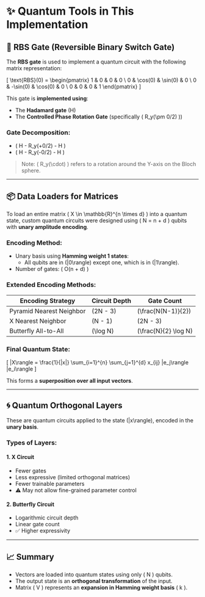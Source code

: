 # ✨ Quantum Tools in This Implementation

## 🔁 RBS Gate (Reversible Binary Switch Gate)

The **RBS gate** is used to implement a quantum circuit with the following matrix representation:

\[
\text{RBS}(0) =
\begin{pmatrix}
1 & 0 & 0 & 0 \\
0 & \cos(0) & \sin(0) & 0 \\
0 & -\sin(0) & \cos(0) & 0 \\
0 & 0 & 0 & 1
\end{pmatrix}
\]

This gate is **implemented using**:
- The **Hadamard gate** (H)
- The **Controlled Phase Rotation Gate** (specifically \( R_y(\pm 0/2) \))

### Gate Decomposition:
- \( H - R_y(+0/2) - H \)
- \( H - R_y(-0/2) - H \)

> Note: \( R_y(\cdot) \) refers to a rotation around the Y-axis on the Bloch sphere.

---

## 📦 Data Loaders for Matrices

To load an entire matrix \( X \in \mathbb{R}^{n \times d} \) into a quantum state, custom quantum circuits were designed using \( N = n + d \) qubits with **unary amplitude encoding**.

### Encoding Method:
- Unary basis using **Hamming weight 1 states**:
  - All qubits are in \(|0\rangle\) except one, which is in \(|1\rangle\).
- Number of gates: \( O(n + d) \)

### Extended Encoding Methods:

| Encoding Strategy                | Circuit Depth | Gate Count             |
|----------------------------------|---------------|------------------------|
| Pyramid Nearest Neighbor         | \(2N - 3\)     | \(\frac{N(N-1)}{2}\)   |
| X Nearest Neighbor               | \(N - 1\)      | \(2N - 3\)             |
| Butterfly All-to-All             | \(\log N\)     | \(\frac{N}{2} \log N\) |

### Final Quantum State:
\[
|X\rangle = \frac{1}{\|x\|} \sum_{i=1}^{n} \sum_{j=1}^{d} x_{ij} |e_j\rangle |e_i\rangle
\]

This forms a **superposition over all input vectors**.

---

## 🌀 Quantum Orthogonal Layers

These are quantum circuits applied to the state \(|x\rangle\), encoded in the **unary basis**.

### Types of Layers:

#### 1. **X Circuit**  
- Fewer gates  
- Less expressive (limited orthogonal matrices)  
- Fewer trainable parameters  
- ⚠️ May not allow fine-grained parameter control

#### 2. **Butterfly Circuit**  
- Logarithmic circuit depth  
- Linear gate count  
- ✅ Higher expressivity

---

## 📈 Summary

- Vectors are loaded into quantum states using only \( N \) qubits.
- The output state is an **orthogonal transformation** of the input.
- Matrix \( V \) represents an **expansion in Hamming weight basis** \( k \).